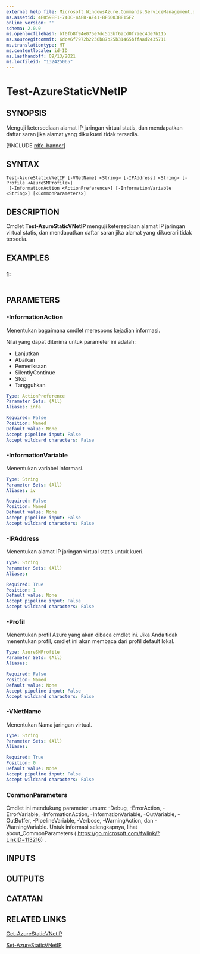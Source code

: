 ```yaml
---
external help file: Microsoft.WindowsAzure.Commands.ServiceManagement.dll-Help.xml
ms.assetid: 4E059EF1-740C-4AEB-AF41-BF6003BE15F2
online version: ''
schema: 2.0.0
ms.openlocfilehash: bf0fb8f94e075e7dc5b3bf6acd0f7aec4de7b11b
ms.sourcegitcommit: 6dce6f7972b2236b87b25b31465bffaad2435711
ms.translationtype: MT
ms.contentlocale: id-ID
ms.lasthandoff: 09/13/2021
ms.locfileid: "132425065"
---
```

# Test-AzureStaticVNetIP

## SYNOPSIS
Menguji ketersediaan alamat IP jaringan virtual statis, dan mendapatkan daftar saran jika alamat yang diku kueri tidak tersedia.

[!INCLUDE [rdfe-banner](../../includes/rdfe-banner.md)]

## SYNTAX

```
Test-AzureStaticVNetIP [-VNetName] <String> [-IPAddress] <String> [-Profile <AzureSMProfile>]
 [-InformationAction <ActionPreference>] [-InformationVariable <String>] [<CommonParameters>]
```

## DESCRIPTION
Cmdlet **Test-AzureStaticVNetIP** menguji ketersediaan alamat IP jaringan virtual statis, dan mendapatkan daftar saran jika alamat yang dikuerari tidak tersedia.

## EXAMPLES

### 1:
```

```

## PARAMETERS

### -InformationAction
Menentukan bagaimana cmdlet merespons kejadian informasi.

Nilai yang dapat diterima untuk parameter ini adalah:

- Lanjutkan
- Abaikan
- Pemeriksaan
- SilentlyContinue
- Stop
- Tangguhkan

```yaml
Type: ActionPreference
Parameter Sets: (All)
Aliases: infa

Required: False
Position: Named
Default value: None
Accept pipeline input: False
Accept wildcard characters: False
```

### -InformationVariable
Menentukan variabel informasi.

```yaml
Type: String
Parameter Sets: (All)
Aliases: iv

Required: False
Position: Named
Default value: None
Accept pipeline input: False
Accept wildcard characters: False
```

### -IPAddress
Menentukan alamat IP jaringan virtual statis untuk kueri.

```yaml
Type: String
Parameter Sets: (All)
Aliases: 

Required: True
Position: 1
Default value: None
Accept pipeline input: False
Accept wildcard characters: False
```

### -Profil
Menentukan profil Azure yang akan dibaca cmdlet ini.
Jika Anda tidak menentukan profil, cmdlet ini akan membaca dari profil default lokal.

```yaml
Type: AzureSMProfile
Parameter Sets: (All)
Aliases: 

Required: False
Position: Named
Default value: None
Accept pipeline input: False
Accept wildcard characters: False
```

### -VNetName
Menentukan Nama jaringan virtual.

```yaml
Type: String
Parameter Sets: (All)
Aliases: 

Required: True
Position: 0
Default value: None
Accept pipeline input: False
Accept wildcard characters: False
```

### CommonParameters
Cmdlet ini mendukung parameter umum: -Debug, -ErrorAction, -ErrorVariable, -InformationAction, -InformationVariable, -OutVariable, -OutBuffer, -PipelineVariable, -Verbose, -WarningAction, dan -WarningVariable. Untuk informasi selengkapnya, lihat about_CommonParameters ( https://go.microsoft.com/fwlink/?LinkID=113216) .

## INPUTS

## OUTPUTS

## CATATAN

## RELATED LINKS

[Get-AzureStaticVNetIP](./Get-AzureStaticVNetIP.md)

[Set-AzureStaticVNetIP](./Set-AzureStaticVNetIP.md)


